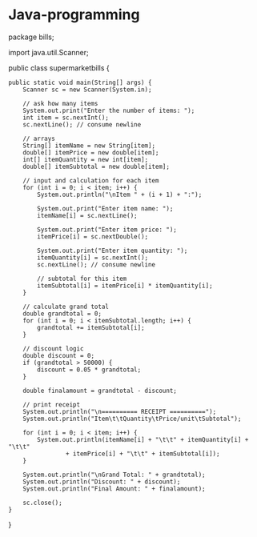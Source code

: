 # Java-programming
package bills;

import java.util.Scanner;

public class supermarketbills {

    public static void main(String[] args) {
        Scanner sc = new Scanner(System.in);

        // ask how many items
        System.out.print("Enter the number of items: ");
        int item = sc.nextInt();
        sc.nextLine(); // consume newline

        // arrays
        String[] itemName = new String[item];
        double[] itemPrice = new double[item];
        int[] itemQuantity = new int[item];
        double[] itemSubtotal = new double[item];

        // input and calculation for each item
        for (int i = 0; i < item; i++) {
            System.out.println("\nItem " + (i + 1) + ":");

            System.out.print("Enter item name: ");
            itemName[i] = sc.nextLine();

            System.out.print("Enter item price: ");
            itemPrice[i] = sc.nextDouble();

            System.out.print("Enter item quantity: ");
            itemQuantity[i] = sc.nextInt();
            sc.nextLine(); // consume newline

            // subtotal for this item
            itemSubtotal[i] = itemPrice[i] * itemQuantity[i];
        }

        // calculate grand total
        double grandtotal = 0;
        for (int i = 0; i < itemSubtotal.length; i++) {
            grandtotal += itemSubtotal[i];
        }

        // discount logic
        double discount = 0;
        if (grandtotal > 50000) {
            discount = 0.05 * grandtotal;
        }

        double finalamount = grandtotal - discount;

        // print receipt
        System.out.println("\n========== RECEIPT ==========");
        System.out.println("Item\t\tQuantity\tPrice/unit\tSubtotal");

        for (int i = 0; i < item; i++) {
            System.out.println(itemName[i] + "\t\t" + itemQuantity[i] + "\t\t"
                    + itemPrice[i] + "\t\t" + itemSubtotal[i]);
        }

        System.out.println("\nGrand Total: " + grandtotal);
        System.out.println("Discount: " + discount);
        System.out.println("Final Amount: " + finalamount);

        sc.close();
    }
}
